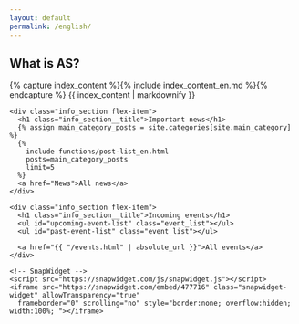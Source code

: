 ```yaml
---
layout: default
permalink: /english/
---
```

<div class="home">

<article class="post">

  <div class="info_section flex-item">
    <h1 class="info_section__title">What is AS?</h1>
      {% capture index_content %}{% include index_content_en.md %}{% endcapture %}
      {{ index_content | markdownify }}
  </div>

  <div class="post-content flex-container">

    <div class="info_section flex-item">
      <h1 class="info_section__title">Important news</h1>
      {% assign main_category_posts = site.categories[site.main_category] %}
      {%
        include functions/post-list_en.html
        posts=main_category_posts
        limit=5
      %}
      <a href="News">All news</a>
    </div>

    <div class="info_section flex-item">
      <h1 class="info_section__title">Incoming events</h1>
      <ul id="upcoming-event-list" class="event_list"></ul>
      <ul id="past-event-list" class="event_list"></ul>

      <a href="{{ "/events.html" | absolute_url }}">All events</a>
    </div>

    <!-- SnapWidget -->
    <script src="https://snapwidget.com/js/snapwidget.js"></script>
    <iframe src="https://snapwidget.com/embed/477716" class="snapwidget-widget" allowTransparency="true"
      frameborder="0" scrolling="no" style="border:none; overflow:hidden; width:100%; "></iframe>

  </div>

</article>

</div>

<script src="{{ "/static/js/moment.min.js" | absolute_url }}"></script>
<script src="{{ "/static/js/format-google-calendar.js" | absolute_url }}"></script>
<script type="text/javascript">
  var startDate = new Date();
  var endDate = new Date();
  startDate.setDate(startDate.getDate() - 1);
  endDate.setFullYear(startDate.getFullYear() + 2);
  var timestamp_start = startDate.toISOString();
  var timestamp_end = endDate.toISOString();

  formatGoogleCalendar.init({
    calendarUrl: 'https://www.googleapis.com/calendar/v3/calendars/as.tiedottaja@gmail.com/events?key=AIzaSyCJrtmGOeEFAq912lwijvCmKR33SAtC_qo',
    past: false,
    upcoming: true,
    sameDayTimes: true,
    dayNames: true,
    pastTopN: -1,
    upcomingTopN: 5,
    recurringEvents: true,
    itemsTagName: 'li',
    upcomingSelector: '#upcoming-event-list',
    pastSelector: '#past-event-list',
    upcomingHeading: '',
    pastHeading: '',
    format: ['*summary*', '*date*', '*description*'],
    timeMin: timestamp_start,
    timeMax: timestamp_end
  });
</script>
